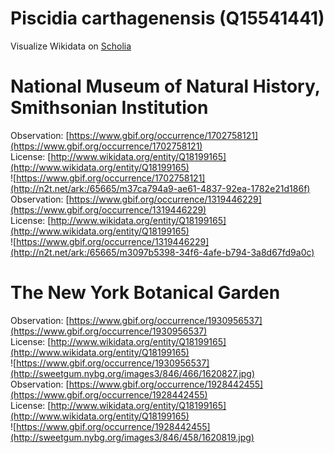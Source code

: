 
Piscidia carthagenensis (Q15541441)
===================================
  
Visualize Wikidata on [Scholia](https://scholia.toolforge.org/taxon/Q15541441)
# National Museum of Natural History, Smithsonian Institution
  
Observation: [https://www.gbif.org/occurrence/1702758121](https://www.gbif.org/occurrence/1702758121)  
License: [http://www.wikidata.org/entity/Q18199165](http://www.wikidata.org/entity/Q18199165)  
![https://www.gbif.org/occurrence/1702758121](http://n2t.net/ark:/65665/m37ca794a9-ae61-4837-92ea-1782e21d186f)  
Observation: [https://www.gbif.org/occurrence/1319446229](https://www.gbif.org/occurrence/1319446229)  
License: [http://www.wikidata.org/entity/Q18199165](http://www.wikidata.org/entity/Q18199165)  
![https://www.gbif.org/occurrence/1319446229](http://n2t.net/ark:/65665/m3097b5398-34f6-4afe-b794-3a8d67fd9a0c)
# The New York Botanical Garden
  
Observation: [https://www.gbif.org/occurrence/1930956537](https://www.gbif.org/occurrence/1930956537)  
License: [http://www.wikidata.org/entity/Q18199165](http://www.wikidata.org/entity/Q18199165)  
![https://www.gbif.org/occurrence/1930956537](http://sweetgum.nybg.org/images3/846/466/1620827.jpg)  
Observation: [https://www.gbif.org/occurrence/1928442455](https://www.gbif.org/occurrence/1928442455)  
License: [http://www.wikidata.org/entity/Q18199165](http://www.wikidata.org/entity/Q18199165)  
![https://www.gbif.org/occurrence/1928442455](http://sweetgum.nybg.org/images3/846/458/1620819.jpg)